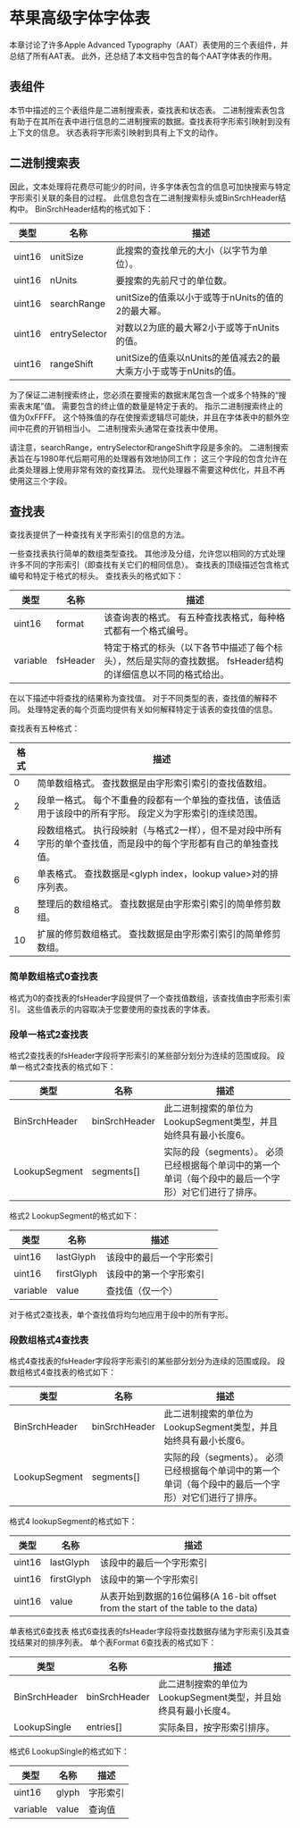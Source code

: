 # 苹果高级字体字体表

本章讨论了许多Apple Advanced Typography（AAT）表使用的三个表组件，并总结了所有AAT表。 此外，还总结了本文档中包含的每个AAT字体表的作用。

## 表组件

本节中描述的三个表组件是二进制搜索表，查找表和状态表。 二进制搜索表包含有助于在其所在表中进行信息的二进制搜索的数据。查找表将字形索引映射到没有上下文的信息。 状态表将字形索引映射到具有上下文的动作。

## 二进制搜索表

因此，文本处理将花费尽可能少的时间，许多字体表包含的信息可加快搜索与特定字形索引关联的条目的过程。 此信息包含在二进制搜索标头或BinSrchHeader结构中。 BinSrchHeader结构的格式如下：

|类型|名称|描述|
|-|-|-|
uint16|unitSize|此搜索的查找单元的大小（以字节为单位）。
uint16|nUnits|要搜索的先前尺寸的单位数。
uint16|searchRange|unitSize的值乘以小于或等于nUnits的值的2的最大幂。
uint16|entrySelector|对数以2为底的最大幂2小于或等于nUnits的值。
uint16|rangeShift|unitSize的值乘以nUnits的差值减去2的最大乘方小于或等于nUnits的值。

为了保证二进制搜索终止，您必须在要搜索的数据末尾包含一个或多个特殊的“搜索表末尾”值。 需要包含的终止值的数量是特定于表的。 指示二进制搜索终止的值为0xFFFF。 这个特殊值的存在使搜索逻辑尽可能快，并且在字体表中的额外空间中花费的开销相当小。 二进制搜索头通常在查找表中使用。

请注意，searchRange，entrySelector和rangeShift字段是多余的。 二进制搜索表旨在与1980年代后期可用的处理器有效地协同工作； 这三个字段的包含允许在此类处理器上使用非常有效的查找算法。 现代处理器不需要这种优化，并且不再使用这三个字段。

## 查找表

查找表提供了一种查找有关字形索引的信息的方法。

一些查找表执行简单的数组类型查找。 其他涉及分组，允许您以相同的方式处理许多不同的字形索引（即查找有关它们的相同信息）。 查找表的顶级描述包含格式编号和特定于格式的标头。 查找表头的格式如下：

|类型|名称|描述|
|-|-|-|
uint16|format|该查询表的格式。 有五种查找表格式，每种格式都有一个格式编号。
variable|fsHeader|特定于格式的标头（以下各节中描述了每个标头），然后是实际的查找数据。 fsHeader结构的详细信息以不同的格式给出。

在以下描述中将查找的结果称为查找值。 对于不同类型的表，查找值的解释不同。 处理特定表的每个页面均提供有关如何解释特定于该表的查找值的信息。

查找表有五种格式：

|格式|描述|
|-|-|
0|简单数组格式。 查找数据是由字形索引索引的查找值数组。
2|段单一格式。 每个不重叠的段都有一个单独的查找值，该值适用于该段中的所有字形。 段定义为字形索引的连续范围。
4|段数组格式。 执行段映射（与格式2一样），但不是对段中所有字形的单个查找值，而是段中的每个字形都有自己的单独查找值。
6|单表格式。 查找数据是<glyph index，lookup value>对的排序列表。
8|整理后的数组格式。 查找数据是由字形索引索引的简单修剪数组。
10|扩展的修剪数组格式。 查找数据是由字形索引索引的简单修剪数组。

### 简单数组格式0查找表

格式为0的查找表的fsHeader字段提供了一个查找值数组，该查找值由字形索引索引。 这些值表示的内容取决于您要使用的查找表的字体表。

### 段单一格式2查找表

格式2查找表的fsHeader字段将字形索引的某些部分划分为连续的范围或段。 段单一格式2查找表的格式如下：

|类型|名称|描述|
|-|-|-|
|BinSrchHeader|binSrchHeader|此二进制搜索的单位为LookupSegment类型，并且始终具有最小长度6。
|LookupSegment|segments[]|实际的段（segments）。 必须已经根据每个单词中的第一个单词（每个段中的最后一个字形）对它们进行了排序。

格式2 LookupSegment的格式如下：

|类型|名称|描述|
|-|-|-|
|uint16|lastGlyph|该段中的最后一个字形索引
|uint16|firstGlyph|该段中的第一个字形索引
|variable|value|查找值（仅一个）

对于格式2查找表，单个查找值将均匀地应用于段中的所有字形。

### 段数组格式4查找表

格式4查找表的fsHeader字段将字形索引的某些部分划分为连续的范围或段。 段数组格式4查找表的格式如下：

|类型|名称|描述|
|-|-|-|
|BinSrchHeader|binSrchHeader|此二进制搜索的单位为LookupSegment类型，并且始终具有最小长度6。
|LookupSegment|segments[]|实际的段（segments）。 必须已经根据每个单词中的第一个单词（每个段中的最后一个字形）对它们进行了排序。

格式4 lookupSegment的格式如下：

|类型|名称|描述|
|-|-|-|
|uint16|lastGlyph|该段中的最后一个字形索引
|uint16|firstGlyph|该段中的第一个字形索引
|uint16|value|从表开始到数据的16位偏移(A 16-bit offset from the start of the table to the data)

单表格式6查找表
格式6查找表的fsHeader字段将查找数据存储为字形索引及其查找结果对的排序列表。 单个表Format 6查找表的格式如下：

|类型|名称|描述|
|-|-|-|
|BinSrchHeader|binSrchHeader|此二进制搜索的单位为LookupSegment类型，并且始终具有最小长度4。
|LookupSingle|entries[]|实际条目，按字形索引排序。

格式6 LookupSingle的格式如下：

|类型|名称|描述|
|-|-|-|
|uint16|glyph|字形索引
|variable|value|查询值